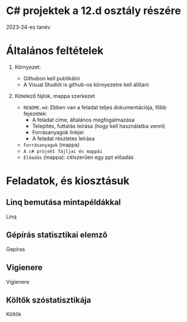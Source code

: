 # C# projektek a 12.d osztály részére
2023-24-es tanév

# Általános feltételek
1. Környezet:
    - Githubon kell publikálni
    - A Visual Studiót is github-os környezetre kell állítani

2. Kötelező fájlok, mappa szerkezet
    - `README.md`: Ebben van a feladat teljes dokumentációja, főbb fejezetek:
        - A feladat címe, általános megfogalmazása
        - Telepítés, futtatás leírása (hogy kell használatba venni)
        - Forrásanyagok linkjei
        - A feladat részletes leírása
    - `Forrásanyagok` (mappa) 
    - `A c# projekt fájljai és mappái`
    - `Előadás` (mappa): célszerűen egy ppt előadás    

# Feladatok, és kiosztásuk
## Linq bemutása mintapéldákkal
Linq

## Gépírás statisztikai elemző
Gepiras

## Vigienere
Vigienere

## Költők szóstatisztikája
Költők





